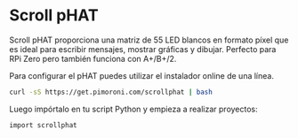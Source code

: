 <!--
---
name: Scroll pHAT
class: board
type: display, led
formfactor: pHAT
manufacturer: Pimoroni
description: A 11 x 5 LED matrix
url: https://github.com/pimoroni/scroll-phat
github: https://github.com/pimoroni/scroll-phat
buy: https://shop.pimoroni.com/products/scroll-phat
image: 'scroll-phat.png'
pincount: 40
eeprom: no
power:
  '2':
ground:
  '6':
  '9':
  '14':
  '20':
  '25':
  '30':
  '34':
  '39':
pin:
  '3':
    mode: i2c
  '5':
    mode: i2c
i2c:
  '0x60':
    name: Matrix LED driver
    device: IS31FL3730
install:
  'devices':
    - 'i2c'
  'apt':
    - 'python-smbus'
    - 'python3-smbus'
  'python':
    - 'scrollphat'
  'python3':
    - 'scrollphat'
-->
# Scroll pHAT

Scroll pHAT proporciona una matriz de 55 LED blancos en formato píxel que es ideal para escribir mensajes, mostrar gráficas y dibujar. Perfecto para RPi Zero pero también funciona con A+/B+/2.


Para configurar el pHAT puedes utilizar el instalador online de una línea.

```bash
curl -sS https://get.pimoroni.com/scrollphat | bash
```

Luego impórtalo en tu script Python y empieza a realizar proyectos:

```bash
import scrollphat
```
